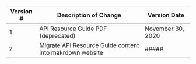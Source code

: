 | Version #| Description of Change | Version Date |
| ---------| ----------------------|--------------|
| 1        | API Resource Guide PDF (deprecated)     | November 30, 2020 |
| 2        | Migrate API Resource Guide content into makrdown website     | ##### |
